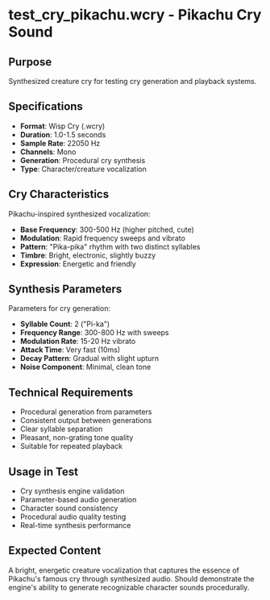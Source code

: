 # test_cry_pikachu.wcry - Pikachu Cry Sound

## Purpose
Synthesized creature cry for testing cry generation and playback systems.

## Specifications
- **Format**: Wisp Cry (.wcry)
- **Duration**: 1.0-1.5 seconds
- **Sample Rate**: 22050 Hz
- **Channels**: Mono
- **Generation**: Procedural cry synthesis
- **Type**: Character/creature vocalization

## Cry Characteristics
Pikachu-inspired synthesized vocalization:
- **Base Frequency**: 300-500 Hz (higher pitched, cute)
- **Modulation**: Rapid frequency sweeps and vibrato
- **Pattern**: "Pika-pika" rhythm with two distinct syllables
- **Timbre**: Bright, electronic, slightly buzzy
- **Expression**: Energetic and friendly

## Synthesis Parameters
Parameters for cry generation:
- **Syllable Count**: 2 ("Pi-ka")
- **Frequency Range**: 300-800 Hz with sweeps
- **Modulation Rate**: 15-20 Hz vibrato
- **Attack Time**: Very fast (10ms)
- **Decay Pattern**: Gradual with slight upturn
- **Noise Component**: Minimal, clean tone

## Technical Requirements
- Procedural generation from parameters
- Consistent output between generations
- Clear syllable separation
- Pleasant, non-grating tone quality
- Suitable for repeated playback

## Usage in Test
- Cry synthesis engine validation
- Parameter-based audio generation
- Character sound consistency
- Procedural audio quality testing
- Real-time synthesis performance

## Expected Content
A bright, energetic creature vocalization that captures the essence of Pikachu's famous cry through synthesized audio. Should demonstrate the engine's ability to generate recognizable character sounds procedurally.
